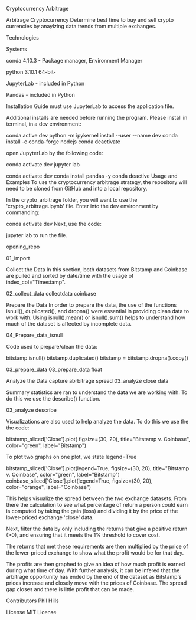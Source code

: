 Cryptocurrency Arbitrage

Arbitrage Cryptocurrency Determine best time to buy and sell crypto currencies by anaylzing data trends from multiple exchanges.

Technologies

Systems

conda 4.10.3 - Package manager, Environment Manager

python 3.10.1 64-bit-

JupyterLab - included in Python

Pandas - included in Python

Installation Guide must use JupyterLab to access the application file.

Additional installs are needed before running the program. Please install in terminal, in a dev environment:

conda active dev python -m ipykernel install --user --name dev conda install -c conda-forge nodejs conda deactivate

open JupyterLab by the following code:

conda activate dev jupyter lab

conda activate dev conda install pandas -y conda deactive Usage and Examples To use the cryptocurrency arbitrage strategy, the repository will need to be cloned from GitHub and into a local repository.

In the crypto_arbitrage folder, you will want to use the 'crypto_arbitrage.ipynb' file. Enter into the dev environment by commanding:

conda activate dev Next, use the code:

jupyter lab to run the file.

opening_repo

01_import

Collect the Data
In this section, both datasets from Bitstamp and Coinbase are pulled and sorted by date/time with the usage of index_col="Timestamp".

02_collect_data collectdata coinbase

Prepare the Data
In order to prepare the data, the use of the functions isnull(), duplicated(), and dropna() were essential in providing clean data to work with. Using isnull().mean() or isnull().sum() helps to understand how much of the dataset is affected by incomplete data.

04_Prepare_data_isnull

Code used to prepare/clean the data:

bitstamp.isnull() bitstamp.duplicated() bitstamp = bitstamp.dropna().copy()

03_prepare_data 03_prepare_data float

Analyze the Data capture abrbitrage spread
03_analyze close data

Summary statistics are ran to understand the data we are working with. To do this we use the describe() function.

03_analyze describe

Visualizations are also used to help analyze the data. To do this we use the the code:

bitstamp_sliced['Close'].plot( figsize=(30, 20), title="Bitstamp v. Coinbase", color="green", label="Bitstamp")

To plot two graphs on one plot, we state legend=True

bitstamp_sliced['Close'].plot(legend=True, figsize=(30, 20), title="Bitstamp v. Coinbase", color="green", label="Bitstamp") coinbase_sliced['Close'].plot(legend=True, figsize=(30, 20), color="orange", label="Coinbase")

This helps visualize the spread between the two exchange datasets. From there the calculation to see what percentage of return a person could earn is computed by taking the gain (loss) and dividing it by the price of the lower-priced exchange 'close' data.

Next, filter the data by only including the returns that give a positive return (>0), and ensuring that it meets the 1% threshold to cover cost.

The returns that met these requirements are then multiplied by the price of the lower-priced exchange to show what the profit would be for that day.

The profits are then graphed to give an idea of how much profit is earned during what time of day. With further analysis, it can be infered that the arbitrage opportunity has ended by the end of the dataset as Bitstamp's prices increase and closely move with the prices of Coinbase. The spread gap closes and there is little profit that can be made.

Contributors Phil Hills

License MIT License
